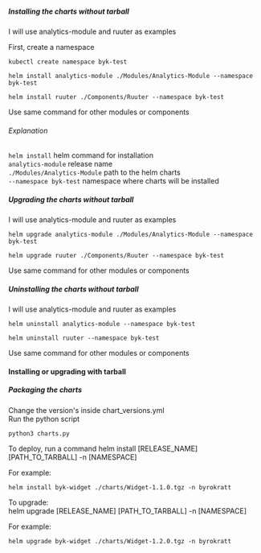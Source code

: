 ##### Installing the charts without tarball  
I will use analytics-module and ruuter as examples  

First, create a namespace   


```
kubectl create namespace byk-test  
```
  
```
helm install analytics-module ./Modules/Analytics-Module --namespace byk-test  
```
  
```
helm install ruuter ./Components/Ruuter --namespace byk-test  
```
  
Use same command for other modules or components  

###### Explanation  
`helm install` helm command for installation  
`analytics-module` release name  
`./Modules/Analytics-Module` path to the helm charts  
`--namespace byk-test` namespace where charts will be installed  


##### Upgrading the charts without tarball  
I will use analytics-module and ruuter as examples 

  
```
helm upgrade analytics-module ./Modules/Analytics-Module --namespace byk-test  
```
  
```
helm upgrade ruuter ./Components/Ruuter --namespace byk-test  
```
  
Use same command for other modules or components  


##### Uninstalling the charts without tarball  
I will use analytics-module and ruuter as examples 

  
```
helm uninstall analytics-module --namespace byk-test  
```
  
```
helm uninstall ruuter --namespace byk-test  
```
  
Use same command for other modules or components  

#### Installing or upgrading with tarball

##### Packaging the charts  
Change the version's inside chart_versions.yml  
Run the python script  

```
python3 charts.py
```

To deploy, run a command
helm install [RELEASE_NAME] [PATH_TO_TARBALL] -n [NAMESPACE]

For example:   
```
helm install byk-widget ./charts/Widget-1.1.0.tgz -n byrokratt
```

To upgrade:  
helm upgrade [RELEASE_NAME] [PATH_TO_TARBALL] -n [NAMESPACE]

For example:

```
helm upgrade byk-widget ./charts/Widget-1.2.0.tgz -n byrokratt
```
